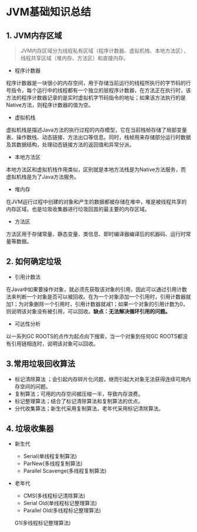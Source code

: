 # JVM基础知识总结

## 1. JVM内存区域

> JVM内存区域分为线程私有区域（程序计数器、虚拟机栈、本地方法区），线程共享区域（堆内存、方法区）和直接内存。

+ 程序计数器

程序计数器是一块很小的内存空间，用于存储当前运行的线程所执行的字节码的行号指令，每个运行中的线程都有一个独立的层程序计数器，在方法正在执行时，该方法的程序计数器记录的是实时虚拟机字节码指令的地址；如果该方法执行的是Native方法，则程序计数器的值为空。

+ 虚拟机栈

虚拟机栈是描述Java方法的执行过程的内存模型，它在当前栈帧存储了局部变量表、操作数栈、动态链接、方法出口等信息。同时，栈帧用来存储部分运行时数据及其数据结构，处理动态链接方法的返回值和异常分派。

+ 本地方法区

本地方法区和虚拟机栈作用类似，区别就是本地方法栈是为Native方法服务，而虚拟机栈是为了Java方法服务。

+ 堆内存

在JVM运行过程中创建的对象和产生的数据都被存储在堆中，堆是被线程共享的内存区域，也是垃圾收集器进行垃圾回首的最主要的内存区域。

+ 方法区

方法区用于存储常量、静态变量、类信息、即时编译器编译后的机器码、运行时常量等数据。

## 2. 如何确定垃圾

+ 引用计数法

在Java中如果要操作对象，就必须先获取该对象的引用，因此可以通过引用计数法来判断一个对象是否可以被回收。在为一个对象添加一个引用时，引用计数器就加1；为对象删除一个引用时，引用计数器就减1；如果一个对象的引用计数为0，则说明该对象没有被引用，可以回收。**缺点：无法解决循环引用的问题。**

+ 可达性分析

以一系列GC ROOTS的点作为起点向下搜索，当一个对象到任何GC ROOTS都没有引用链相连时，说明该对象可以回收。

## 3.常用垃圾回收算法

+ 标记清除算法 ；会引起内存碎片化问题，继而引起大对象无法获得连续可用内存空间的问题。
+ 复制算法；可用的内存空间被压缩一半，导致内存浪费。
+ 标记整理算法；结合了标记清除算法和复制算法的优点。
+ 分代收集算法；新生代采用复制算法，老年代采用标记清除算法。

## 4. 垃圾收集器

+ 新生代
  + Serial(单线程复制算法)
  + ParNew(多线程复制算法)
  + Parallel Scavenge(多线程复制算法)
+ 老年代
  + CMS(多线程标记清除算法)
  + Serial Old(单线程标记整理算法)
  + Parallel Old(多线程标记整理算法)

   G1(多线程标记整理算法)



​    

​    

